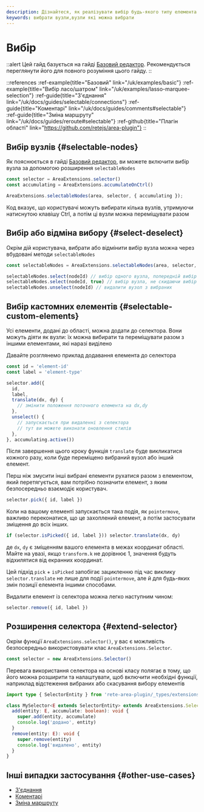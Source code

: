 ```yaml
---
description: Дізнайтеся, як реалізувати вибір будь-якого типу елемента у вашому редакторі вузлів. Фреймворк забезпечує вбудовану підтримку для вибору вузлів, але ви також можете розширити та налаштувати селектор для підтримки інших типів елементів
keywords: вибрати вузли,вузли які можна вибрати
---
```


# Вибір

::alert
Цей гайд базується на гайді [Базовий редактор](/uk/docs/guides/basic). Рекомендується переглянути його для повного розуміння цього гайду.
::

::references
:ref-example{title="Базовий" link="/uk/examples/basic"}
:ref-example{title="Вибір ласо/шатром" link="/uk/examples/lasso-marquee-selection"}
:ref-guide{title="З'єднання" link="/uk/docs/guides/selectable/connections"}
:ref-guide{title="Коментарі" link="/uk/docs/guides/comments#selectable"}
:ref-guide{title="Зміна маршруту" link="/uk/docs/guides/reroute#selectable"}
:ref-github{title="Плагін області" link="https://github.com/retejs/area-plugin"}
::

## Вибір вузлів {#selectable-nodes}

Як пояснюється в гайді [Базовий редактор](/uk/docs/guides/basic#selectable-nodes), ви можете включити вибір вузла за допомогою розширення `selectableNodes`

```ts
const selector = AreaExtensions.selector()
const accumulating = AreaExtensions.accumulateOnCtrl()

AreaExtensions.selectableNodes(area, selector, { accumulating });
```

Код вказує, що користувачі можуть вибирати кілька вузлів, утримуючи натиснутою клавішу Ctrl, а потім ці вузли можна переміщувати разом

## Вибір або відміна вибору {#select-deselect}

Окрім дій користувача, вибрати або відмінити вибір вузла можна через вбудовані методи `selectableNodes`

```ts
const selectableNodes = AreaExtensions.selectableNodes(area, selector, { accumulating });

selectableNodes.select(nodeId) // вибір одного вузла, попередній вибір буде скинуто
selectableNodes.select(nodeId, true) // вибір вузла, не скидаючи вибір попередніх
selectableNodes.unselect(nodeId) // видалити вузол з вибраних
```

## Вибір кастомних елементів {#selectable-custom-elements}

Усі елементи, додані до області, можна додати до селектора. Вони можуть діяти як вузли: їх можна вибирати та переміщувати разом з іншими елементами, які наразі виділено

Давайте розглянемо приклад додавання елемента до селектора

```ts
const id = 'element-id'
const label = 'element-type'

selector.add({
  id,
  label,
  translate(dx, dy) {
    // змінити положення поточного елемента на dx,dy
  },
  unselect() {
    // запускається при видаленні з селектора
    // тут ви можете виконати оновлення стилів
  },
}, accumulating.active())
```

Після завершення цього кроку функція `translate` буде викликатися кожного разу, коли буде переміщено вибраний вузол або інший елемент.

Перш ніж змусити інші вибрані елементи рухатися разом з елементом, який перетягується, вам потрібно позначити елемент, з яким безпосередньо взаємодіє користувач.

```ts
selector.pick({ id, label })
```

Коли на вашому елементі запускається така подія, як `pointermove`, важливо переконатися, що це захоплений елемент, а потім застосувати зміщення до всіх інших.

```ts
if (selector.isPicked({ id, label })) selector.translate(dx, dy)
```
де `dx`, `dy` є зміщенням вашого елемента в межах координат області. Майте на увазі, якщо `transform.k` не дорівнює 1, значення будуть відхилятися від екранних координат.

Цей підхід `pick` + `isPicked` запобігає зацикленню під час виклику `selector.translate` не лише для події `pointermove`, але й для будь-яких змін позиції елемента іншими способами.

Видалити елемент із селектора можна легко наступним чином:

```ts
selector.remove({ id, label })
```

## Розширення селектора {#extend-selector}

Окрім функції `AreaExtensions.selector()`, у вас є можливість безпосередньо використовувати клас `AreaExtensions.Selector`.

```ts
const selector = new AreaExtensions.Selector()
```

Перевага використання селектора на основі класу полягає в тому, що його можна розширити та налаштувати, щоб включити необхідні функції, наприклад відстеження вибраних або скасування вибору елементів

```ts
import type { SelectorEntity } from 'rete-area-plugin/_types/extensions/selectable'

class MySelector<E extends SelectorEntity> extends AreaExtensions.Selector<E> {
  add(entity: E, accumulate: boolean): void {
    super.add(entity, accumulate)
    console.log('додано', entity)
  }
  remove(entity: E): void {
    super.remove(entity)
    console.log('видалено', entity)
  }
}
```

## Інші випадки застосування {#other-use-cases}

- [З'єднання](/uk/docs/guides/selectable/connections)
- [Коментарі](/uk/docs/guides/comments#selectable)
- [Зміна маршруту](/uk/docs/guides/reroute#selectable)
